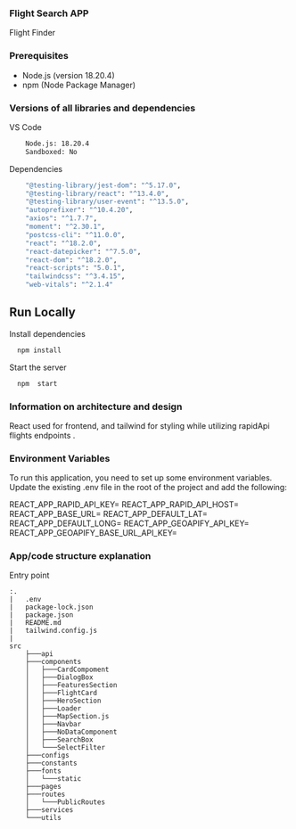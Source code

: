 ### Flight Search APP

Flight Finder

### Prerequisites

- Node.js (version 18.20.4)
- npm (Node Package Manager)

### Versions of all libraries and dependencies

VS Code

```bash
    Node.js: 18.20.4
    Sandboxed: No
```

Dependencies

```bash
    "@testing-library/jest-dom": "^5.17.0",
    "@testing-library/react": "^13.4.0",
    "@testing-library/user-event": "^13.5.0",
    "autoprefixer": "^10.4.20",
    "axios": "^1.7.7",
    "moment": "^2.30.1",
    "postcss-cli": "^11.0.0",
    "react": "^18.2.0",
    "react-datepicker": "^7.5.0",
    "react-dom": "^18.2.0",
    "react-scripts": "5.0.1",
    "tailwindcss": "^3.4.15",
    "web-vitals": "^2.1.4"
```

## Run Locally

Install dependencies

```bash
  npm install
```

Start the server

```bash
  npm  start
```

### Information on architecture and design

React used for frontend, and tailwind for styling while utilizing rapidApi flights endpoints .

### Environment Variables

To run this application, you need to set up some environment variables. Update the existing .env file in the root of the project and add the following:

REACT_APP_RAPID_API_KEY=
REACT_APP_RAPID_API_HOST=
REACT_APP_BASE_URL=
REACT_APP_DEFAULT_LAT=
REACT_APP_DEFAULT_LONG=
REACT_APP_GEOAPIFY_API_KEY=
REACT_APP_GEOAPIFY_BASE_URL_API_KEY=

### App/code structure explanation

Entry point

```
:.
|   .env
|   package-lock.json
|   package.json
|   README.md
|   tailwind.config.js
|
src
    ├───api
    ├───components
    │   ├───CardCompoment
    │   ├───DialogBox
    │   ├───FeaturesSection
    │   ├───FlightCard
    │   ├───HeroSection
    │   ├───Loader
    │   ├───MapSection.js
    │   ├───Navbar
    │   ├───NoDataComponent
    │   ├───SearchBox
    │   └───SelectFilter
    ├───configs
    ├───constants
    ├───fonts
    │   └───static
    ├───pages
    ├───routes
    │   └───PublicRoutes
    ├───services
    └───utils
```
